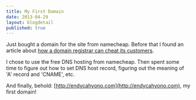 ```yaml
---
title: My First Domain
date: 2013-04-29
layout: blogdetail
published: true
---
```


Just bought a domain for the site from namecheap. Before that I found an article about [how a domain registrar can cheat its customers](http://www.domainwarning.com/).

I chose to use the free DNS hosting from namecheap. Then spent some time to figure out how to set DNS host record, figuring out the meaning of 'A' record and 'CNAME', etc.

And finally, behold: [http://endycahyono.com](http://endycahyono.com), my first domain!